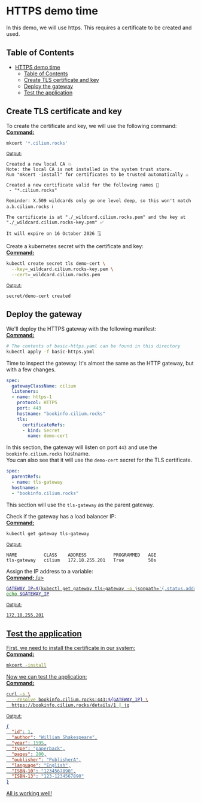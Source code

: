 # HTTPS demo time
In this demo, we will use https. This requires a certificate to be created and used.  

## Table of Contents
- [HTTPS demo time](#https-demo-time)
  - [Table of Contents](#table-of-contents)
  - [Create TLS certificate and key](#create-tls-certificate-and-key)
  - [Deploy the gateway](#deploy-the-gateway)
  - [Test the application](#test-the-application)


## Create TLS certificate and key
To create the certificate and key, we will use the following command:  
<u><b>Command:</b></u>
```bash
mkcert '*.cilium.rocks'
```

<u><small>Output:</small></u>
```
Created a new local CA 💥
Note: the local CA is not installed in the system trust store.
Run "mkcert -install" for certificates to be trusted automatically ⚠️

Created a new certificate valid for the following names 📜
 - "*.cilium.rocks"

Reminder: X.509 wildcards only go one level deep, so this won't match a.b.cilium.rocks ℹ️

The certificate is at "./_wildcard.cilium.rocks.pem" and the key at "./_wildcard.cilium.rocks-key.pem" ✅

It will expire on 16 October 2026 🗓
```

Create a kubernetes secret with the certificate and key:  
<u><b>Command:</b></u>
```bash
kubectl create secret tls demo-cert \
  --key=_wildcard.cilium.rocks-key.pem \
  --cert=_wildcard.cilium.rocks.pem
```

<u><small>Output:</small></u>
```
secret/demo-cert created
```

## Deploy the gateway
We'll deploy the HTTPS gateway with the following manifest:  
<u><b>Command:</b></u>
```bash
# The contents of basic-https.yaml can be found in this directory
kubectl apply -f basic-https.yaml
```

Time to inspect the gateway:
It's almost the same as the HTTP gateway, but with a few changes.  
```yaml
spec:
  gatewayClassName: cilium
  listeners:
  - name: https-1
    protocol: HTTPS
    port: 443
    hostname: "bookinfo.cilium.rocks"
    tls:
      certificateRefs:
      - kind: Secret
        name: demo-cert
```
In this section, the gateway will listen on port `443` and use the `bookinfo.cilium.rocks` hostname.  
You can also see that it will use the `demo-cert` secret for the TLS certificate.  
```yaml
spec:
  parentRefs:
  - name: tls-gateway
  hostnames:
  - "bookinfo.cilium.rocks"
```
This section will use the `tls-gateway` as the parent gateway.  

Check if the gateway has a load balancer IP:  
<u><b>Command:</b></u>
```bash
kubectl get gateway tls-gateway
```

<u><small>Output:</small></u>
```
NAME          CLASS    ADDRESS          PROGRAMMED   AGE
tls-gateway   cilium   172.18.255.201   True         50s
```

Assign the IP address to a variable:  
<u><b>Command: </b>/u>
```bash
GATEWAY_IP=$(kubectl get gateway tls-gateway -o jsonpath='{.status.addresses[0].value}')
echo $GATEWAY_IP
```

<u><small>Output:</small></u>
```
172.18.255.201
```
## Test the application
First, we need to install the certificate in our system:  
<u><b>Command:</b></u>
```bash
mkcert -install
```

Now we can test the application:  
<u><b>Command:</b></u>
```bash
curl -s \
  --resolve bookinfo.cilium.rocks:443:${GATEWAY_IP} \
  https://bookinfo.cilium.rocks/details/1 | jq
```

<u><small>Output:</small></u>
```json
{
  "id": 1,
  "author": "William Shakespeare",
  "year": 1595,
  "type": "paperback",
  "pages": 200,
  "publisher": "PublisherA",
  "language": "English",
  "ISBN-10": "1234567890",
  "ISBN-13": "123-1234567890"
}
```
All is working well!

